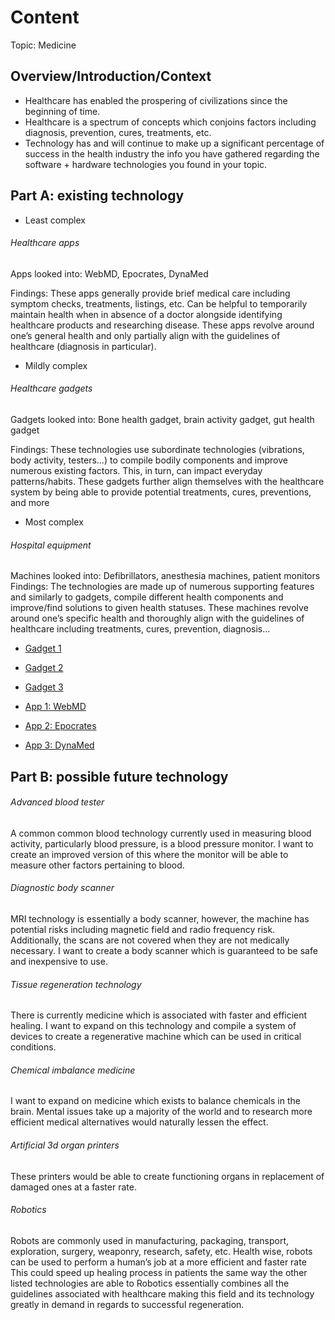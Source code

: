 # Content
Topic: Medicine

## Overview/Introduction/Context
* Healthcare has enabled the prospering of civilizations since the beginning of time.
* Healthcare is a spectrum of concepts which conjoins factors including diagnosis, prevention, cures, treatments, etc.
* Technology has and will continue to make up a significant percentage of success in the health industry  the info you have gathered regarding the software + hardware technologies you found in your topic.

## Part A: existing technology

* Least complex

###### Healthcare apps

Apps looked into: WebMD, Epocrates, DynaMed

Findings: These apps generally provide brief medical care including symptom checks, treatments, listings, etc.
Can be helpful to temporarily maintain health when in absence of a doctor alongside identifying healthcare products and researching disease.
These apps revolve around one’s general health and only partially align with the guidelines of healthcare (diagnosis in particular).

* Mildly complex

###### Healthcare gadgets

Gadgets looked into: Bone health gadget, brain activity gadget, gut health gadget

Findings: These technologies use subordinate technologies (vibrations, body activity, testers…) to compile bodily components and improve numerous existing factors. This, in turn, can impact everyday patterns/habits.
These gadgets further align themselves with the healthcare system by being able to provide potential treatments, cures, preventions, and more

* Most complex

###### Hospital equipment

Machines looked into: Defibrillators, anesthesia machines, patient monitors
Findings: The technologies are made up of numerous supporting features and similarly to gadgets, compile different health components and improve/find solutions to given health statuses.
These machines revolve around one’s specific health and thoroughly  align with the guidelines of healthcare including treatments, cures, prevention, diagnosis…

* [Gadget 1]( https://m.media-amazon.com/images/I/71WTz1Iu86L._AC_UF1000,1000_QL80_.jpg )
* [Gadget 2]( https://techcrunch.com/wp-content/uploads/2019/01/IMG_2496-e1546831644832.jpg )
* [Gadget 3]( https://pharmashots.com/public/images/20211116013034_ogImage_43.jpg )

* [App 1: WebMD]( https://www.imedicalapps.com/wp-content/uploads/2016/07/WebMD2.jpg )
* [App 2: Epocrates]( https://media.springernature.com/lw685/springer-static/image/art%3A10.1007%2Fs10278-017-9977-2/MediaObjects/10278_2017_9977_Fig1_HTML.gif )
* [App 3: DynaMed]( https://is1-ssl.mzstatic.com/image/thumb/Purple122/v4/39/24/5c/39245c97-2624-4f40-b91d-4b562646806a/21ac9d05-0f86-4c2d-a130-1559e15f4207_Simulator_Screen_Shot_-_iPhone_13_Pro_Max_-_2022-10-26_at_09.16.09.png/460x0w.webp )

## Part B: possible future technology

###### Advanced blood tester
A common common blood technology currently used in measuring blood activity, particularly blood pressure, is a blood pressure monitor. I want to create an improved version of this where the monitor will be able to measure other factors pertaining to blood.
###### Diagnostic body scanner
MRI technology is essentially a body scanner, however, the machine has potential risks including magnetic field and radio frequency risk. Additionally, the scans are not covered when they are not medically necessary. I want to create a body scanner which is guaranteed to be safe and inexpensive to use.
###### Tissue regeneration technology
There is currently medicine which is associated with faster and efficient healing. I want to expand on this technology and compile a system of devices to create a regenerative machine which can be used in critical conditions.
###### Chemical imbalance medicine
I want to expand on medicine which exists to balance chemicals in the brain. Mental issues take up a majority of the world and to research more efficient medical alternatives would naturally lessen the effect.
###### Artificial 3d organ printers
These printers would be able to create functioning organs in replacement of damaged ones at a faster rate.
###### Robotics
Robots are commonly used in manufacturing, packaging, transport, exploration, surgery, weaponry, research, safety, etc.
Health wise, robots can be used to perform a human’s job at a more efficient and faster rate
This could speed up healing process in patients the same way the other listed technologies are able to
Robotics essentially combines all the guidelines associated with healthcare making this field  and its technology greatly in demand in regards to successful regeneration.

